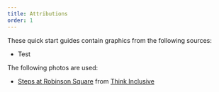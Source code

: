 ```yaml
---
title: Attributions
order: 1
---
```


These quick start guides contain graphics from the following sources:

* Test

The following photos are used:

* [Steps at Robinson Square](http://www.thinkinclusive.us/wp-content/uploads/2014/02/Robson-Square-pic-K.jpg) from [Think Inclusive](http://www.thinkinclusive.us/flexible-pathways-to-success-universal-design-for-learning/)